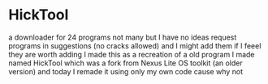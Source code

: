 # HickTool
a downloader for 24 programs not many but I have no ideas request programs in suggestions (no cracks allowed) and I might add them if I feeel they are worth adding
I made this as a recreation of a old program I made named HickTool which was a fork from Nexus Lite OS toolkit (an older version) and today I remade it using only my
own code cause why not
